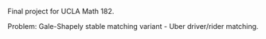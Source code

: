 Final project for UCLA Math 182.

Problem: Gale-Shapely stable matching variant - Uber driver/rider matching.
